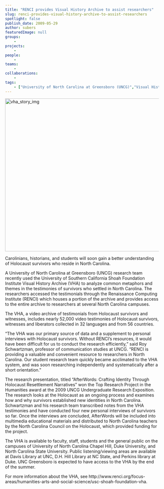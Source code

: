 ```yaml
---
title: "RENCI provides Visual History Archive to assist researchers"
slug: renci-provides-visual-history-archive-to-assist-researchers
spotlight: false
publish_date: 2009-05-29
author: subers
featuredImage: null
groups:
    - 
projects:
    - 
people:
    - 
teams: 
    - 
collaborations:
    - 
tags:
    - ["University of North Carolina at Greensboro (UNCG)","Visual History Archive (VHA)"]
---
```

<p><a href="http://www.renci.org/wp-content/uploads/2009/05/vha_story_img.jpg"><img class="alignnone size-full wp-image-3688" title="vha_story_img" src="http://www.renci.org/wp-content/uploads/2009/05/vha_story_img.jpg" alt="vha_story_img" width="630" height="500" /></a></p>

<p>Carolinians, historians, and students will soon gain a better understanding of Holocaust survivors who reside in North Carolina.<!--more--></p>

<p>A University of North Carolina at Greensboro (UNCG) research team recently used the University of Southern California Shoah Foundation Institute Visual History Archive (VHA) to analyze common metaphors and themes in the testimonies of survivors who settled in North Carolina. The researchers accessed the testimonials through the Renaissance Computing Institute (RENCI) which houses a portion of the archive and provides access to the entire archive to researchers at several North Carolina campuses.</p>

<p>The VHA, a video archive of testimonials from Holocaust survivors and witnesses, includes nearly 52,000 video testimonies of Holocaust survivors, witnesses and liberators collected in 32 languages and from 56 countries.</p>

<p>“The VHA was our primary source of data and a supplement to personal interviews with Holocaust survivors. Without RENCI’s resources, it would have been difficult for us to conduct the research efficiently,” said Roy Schwartzman, professor of communication studies at UNCG. “RENCI is providing a valuable and convenient resource to researchers in North Carolina. Our student research team quickly became acclimated to the VHA system, and was soon researching independently and systematically after a short orientation.”</p>

<p>The research presentation, titled “AfterWords: Crafting Identity Through Holocaust Resettlement Narratives” won the Top Research Project in the Humanities award at the 2009 UNCG Undergraduate Research Exposition. The research looks at the Holocaust as an ongoing process and examines how and why survivors established new identities in North Carolina. Schwartzman and his research team transcribed notes from the VHA testimonies and have conducted four new personal interviews of survivors so far. Once the interviews are concluded, AfterWords will be included into multimedia educational materials and distributed to North Carolina teachers by the North Carolina Council on the Holocaust, which provided funding for the project.</p>

<p>The VHA is available to faculty, staff, students and the general public on the campuses of University of North Carolina Chapel Hill, Duke University, and North Carolina State University. Public listening/viewing areas are available at Davis Library at UNC, D.H. Hill Library at NC State, and Perkins library at Duke. UNC Greensboro is expected to have access to the VHA by the end of the summer.</p>

<p>For more information about the VHA, see http://www.renci.org/focus-areas/humanities-arts-and-social-science/usc-shoah-foundation-vha.</p>
